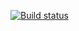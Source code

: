 [![Build status](https://ci.appveyor.com/api/projects/status/w9syctg4nr9unrkw?svg=true)](https://ci.appveyor.com/project/EugenyVinogradov/automatichomework-9-1)
